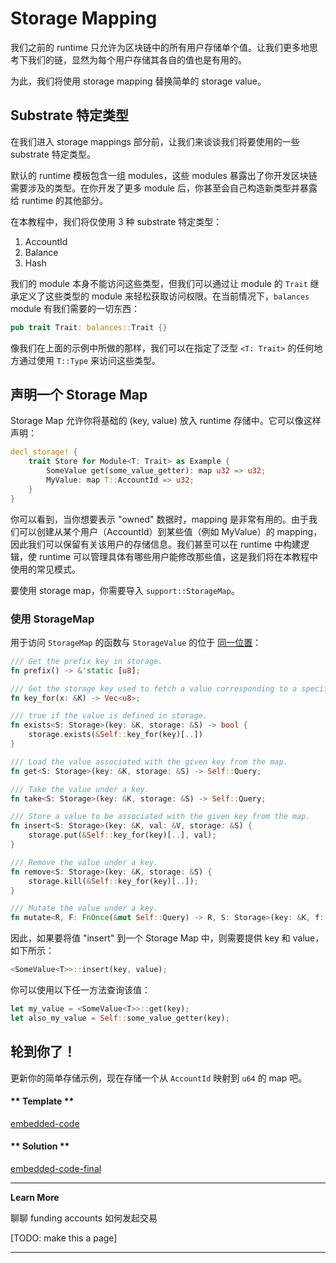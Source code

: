 # Storage Mapping

我们之前的 runtime 只允许为区块链中的所有用户存储单个值。让我们更多地思考下我们的链，显然为每个用户存储其各自的值也是有用的。

为此，我们将使用 storage mapping 替换简单的 storage value。

## Substrate 特定类型

在我们进入 storage mappings 部分前，让我们来谈谈我们将要使用的一些 substrate 特定类型。

默认的 runtime 模板包含一组 modules，这些 modules 暴露出了你开发区块链需要涉及的类型。在你开发了更多 module 后，你甚至会自己构造新类型并暴露给 runtime 的其他部分。

在本教程中，我们将仅使用 3 种 substrate 特定类型：

1. AccountId
2. Balance
3. Hash

我们的 module 本身不能访问这些类型，但我们可以通过让 module 的 `Trait` 继承定义了这些类型的 module 来轻松获取访问权限。在当前情况下，`balances` module 有我们需要的一切东西：

```rust
pub trait Trait: balances::Trait {}
```

像我们在上面的示例中所做的那样，我们可以在指定了泛型 `<T: Trait>` 的任何地方通过使用 `T::Type` 来访问这些类型。

## 声明一个 Storage Map

Storage Map 允许你将基础的 (key, value) 放入 runtime 存储中。它可以像这样声明：

```rust
decl_storage! {
    trait Store for Module<T: Trait> as Example {
        SomeValue get(some_value_getter): map u32 => u32;
        MyValue: map T::AccountId => u32;
    }
}
```

你可以看到，当你想要表示 "owned" 数据时，mapping 是非常有用的。由于我们可以创建从某个用户（AccountId）到某些值（例如 MyValue）的 mapping，因此我们可以保留有关该用户的存储信息。我们甚至可以在 runtime 中构建逻辑，使 runtime 可以管理具体有哪些用户能修改那些值，这是我们将在本教程中使用的常见模式。

要使用 storage map，你需要导入 `support::StorageMap`。

### 使用 StorageMap

用于访问 `StorageMap` 的函数与 `StorageValue` 的位于 [同一位置](https://substrate.dev/rustdocs/v1.0/srml_support/storage/trait.StorageMap.html)：

```rust
/// Get the prefix key in storage.
fn prefix() -> &'static [u8];

/// Get the storage key used to fetch a value corresponding to a specific key.
fn key_for(x: &K) -> Vec<u8>;

/// true if the value is defined in storage.
fn exists<S: Storage>(key: &K, storage: &S) -> bool {
    storage.exists(&Self::key_for(key)[..])
}

/// Load the value associated with the given key from the map.
fn get<S: Storage>(key: &K, storage: &S) -> Self::Query;

/// Take the value under a key.
fn take<S: Storage>(key: &K, storage: &S) -> Self::Query;

/// Store a value to be associated with the given key from the map.
fn insert<S: Storage>(key: &K, val: &V, storage: &S) {
    storage.put(&Self::key_for(key)[..], val);
}

/// Remove the value under a key.
fn remove<S: Storage>(key: &K, storage: &S) {
    storage.kill(&Self::key_for(key)[..]);
}

/// Mutate the value under a key.
fn mutate<R, F: FnOnce(&mut Self::Query) -> R, S: Storage>(key: &K, f: F, storage: &S) -> R;
```

因此，如果要将值 "insert" 到一个 Storage Map 中，则需要提供 key 和 value，如下所示：

```rust
<SomeValue<T>>::insert(key, value);
```

你可以使用以下任一方法查询该值：

```rust
let my_value = <SomeValue<T>>::get(key);
let also_my_value = Self::some_value_getter(key);
```

## 轮到你了！

更新你的简单存储示例，现在存储一个从 `AccountId` 映射到 `u64` 的 map 吧。

<!-- tabs:start -->

#### ** Template **

[embedded-code](../../1/assets/1.4-template.rs ':include :type=code embed-template')

#### ** Solution **

[embedded-code-final](../../1/assets/1.4-finished-code.rs ':include :type=code embed-final')

<!-- tabs:end -->

---

**Learn More**

聊聊 funding accounts 如何发起交易

[TODO: make this a page]

---
